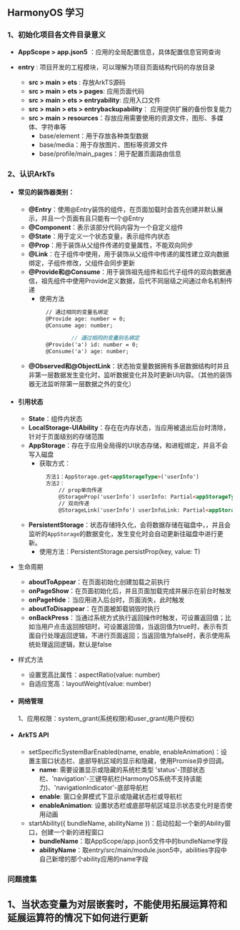 ## HarmonyOS 学习

### 1、初始化项目各文件目录意义

- **AppScope > app.json5** ：应用的全局配置信息，具体配置信息官网查询


- **entry** : 项目开发的工程模块，可以理解为项目页面结构代码的存放目录

    - **src > main > ets** : 存放ArkTS源码
    - **src > main > ets > pages**: 应用页面代码
    - **src > main > ets > entryability**: 应用入口文件
    - **src > main > ets > entrybackupability**： 应用提供扩展的备份恢复能力
    - **src > main > resources**：存放应用需要使用的资源文件，图形、多媒体、字符串等
      - base/element：用于存放各种类型数据
      - base/media：用于存放图片、图标等资源文件
      - base/profile/main_pages：用于配置页面路由信息


### 2、认识ArkTs

- #### 常见的装饰器类别：
    - **@Entry**：使用@Entry装饰的组件，在页面加载时会首先创建并默认展示，并且一个页面有且只能有一个@Entry
    - **@Component**：表示该部分代码内容为一个自定义组件
    - **@State**：用于定义一个状态变量，表示组件内状态
    - **@Prop**：用于装饰从父组件传递的变量属性，不能双向同步
    - **@Link**：在子组件中使用，用于装饰从父组件中传递的属性建立双向数据绑定，子组件修改，父组件会同步更新
    - **@Provide和@Consume**：用于装饰祖先组件和后代子组件的双向数据通信，祖先组件中使用Provide定义数据，后代不同层级之间通过命名机制传递
      - 使用方法
        ```markdown
          // 通过相同的变量名绑定
          @Provide age: number = 0;
          @Consume age: number;

                  // 通过相同的变量别名绑定
          @Provide('a') id: number = 0;
          @Consume('a') age: number;
        ```
    - **@Observed和@ObjectLink**：状态抬变量数据拥有多层数据结构时并且非第一层数据发生变化时，监听数据变化并及时更新UI内容。（其他的装饰器无法监听除第一层数据之外的变化）

- #### 引用状态
  - **State**：组件内状态
  - **LocalStorage-UIAbility**：存在在内存状态，当应用被退出后台时清除，针对于页面级别的存储范围
  - **AppStorage**：存在于应用全局得的UI状态存储，和进程绑定，并且不会写入磁盘
    - 获取方式：
      ```markdown
        方法1：AppStorage.get<appStorageType>('userInfo')
        方法2： 
            // prop单向传递
            @StorageProp('userInfo') userInfo: Partial<appStorageType> = {};
            // 双向传递
            @StorageLink('userInfo') userInfoLink: Partial<appStorageType> = {};
      ```
  - **PersistentStorage**：状态存储持久化，会将数据存储在磁盘中，，并且会监听的`AppStorage`的数据变化，发生变化时会自动更新往磁盘中进行更新。
    - 使用方法：PersistentStorage.persistProp<T>(key, value: T)

- 生命周期

    - **aboutToAppear**：在页面初始化创建加载之前执行
    - **onPageShow**：在页面初始化后，并且页面加载完成并展示在前台时触发
    - **onPageHide**：当应用进入后台时，页面消失，此时触发
    - **aboutToDisappear**：在页面被卸载销毁时执行
    - **onBackPress**：当通过系统方式执行返回操作时触发，可设置返回值；比如当用户点击返回按钮时，可设置返回值，当返回值为true时，表示有页面自行处理返回逻辑，不进行页面返回；当返回值为false时，表示使用系统处理返回逻辑，默认是false

- 样式方法
  
  - 设置宽高比属性：aspectRatio(value: number)
  - 自适应宽高：layoutWeight(value: number)


- #### 网络管理
  1、应用权限：system_grant(系统权限)和user_grant(用户授权)


- #### ArkTS API
  - setSpecificSystemBarEnabled(name, enable, enableAnimation)：设置主窗口状态栏、底部导航区域的显示和隐藏，使用Promise异步回调。
    - **name**: 需要设置显示或隐藏的系统栏类型 'status'-顶部状态栏、'navigation'-三键导航栏(HarmonyOS系统不支持该能力)、'navigationIndicator'-底部导航栏
    - **enable**: 窗口全屏模式下显示或隐藏状态栏或导航栏
    - **enableAnimation**: 设置状态栏或底部导航区域显示状态变化时是否使用动画
  - startAbility({ bundleName, abilityName })：启动拉起一个新的Ability窗口，创建一个新的进程窗口
    - **bundleName**：取AppScope/app.json5文件中的bundleName字段
    - **abilityName**：取entry/src/main/module.json5中，abilities字段中自己新增的那个ability应用的name字段


### 问题搜集

1、当状态变量为对层嵌套时，不能使用拓展运算符和延展运算符的情况下如何进行更新
 - 